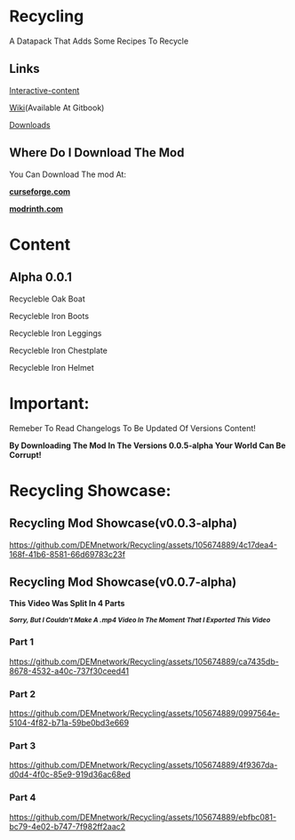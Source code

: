 # Recycling

A Datapack That Adds Some Recipes To Recycle

## Links

[Interactive-content](https://dem-network-corporation.github.io/Recycling/Interactive-Content/)

[Wiki](https://dem-network-corporation.gitbook.io/recycling-wiki/)(Available At Gitbook)

[Downloads](https://dem-network-corporation.github.io/Recycling/download/)

## Where Do I Download The Mod

You Can Download The mod At:

**[curseforge.com](https://www.curseforge.com/minecraft/mc-mods/recycling-mod)**

**[modrinth.com](https://modrinth.com/mod/recycling_mod)**

# Content

## Alpha 0.0.1

Recycleble Oak Boat

Recycleble Iron Boots

Recycleble Iron Leggings

Recycleble Iron Chestplate

Recycleble Iron Helmet

# Important:

Remeber To Read Changelogs To Be Updated Of Versions Content!

**By Downloading The Mod In The Versions 0.0.5-alpha Your World Can Be Corrupt!**

# Recycling Showcase:

## Recycling Mod Showcase(v0.0.3-alpha)

https://github.com/DEMnetwork/Recycling/assets/105674889/4c17dea4-168f-41b6-8581-66d69783c23f

## Recycling Mod Showcase(v0.0.7-alpha)

**This Video Was Split In 4 Parts**

***<sub>Sorry, But I Couldn't Make A .mp4 Video In The Moment That I Exported This Video </sub>***

### Part 1

https://github.com/DEMnetwork/Recycling/assets/105674889/ca7435db-8678-4532-a40c-737f30ceed41

### Part 2

https://github.com/DEMnetwork/Recycling/assets/105674889/0997564e-5104-4f82-b71a-59be0bd3e669

### Part 3

https://github.com/DEMnetwork/Recycling/assets/105674889/4f9367da-d0d4-4f0c-85e9-919d36ac68ed

### Part 4

https://github.com/DEMnetwork/Recycling/assets/105674889/ebfbc081-bc79-4e02-b747-7f982ff2aac2




